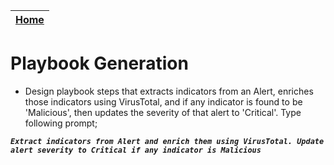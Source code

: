 | [Home](../README.md) |
|----------------------|

# Playbook Generation


- Design playbook steps that extracts indicators from an Alert, enriches those indicators using VirusTotal, and if any indicator is found to be 'Malicious', then updates the severity of that alert to 'Critical'. Type following prompt;

**_`Extract indicators from Alert and enrich them using VirusTotal. Update alert severity to Critical if any indicator is Malicious`_**
